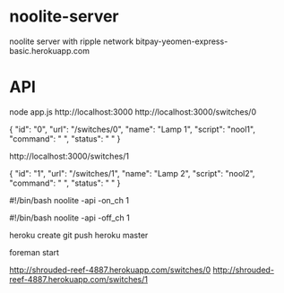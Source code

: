 noolite-server
==============

noolite server with ripple network bitpay-yeomen-express-basic.herokuapp.com


API
====

node app.js
http://localhost:3000
http://localhost:3000/switches/0

{
  "id": "0",
  "url": "/switches/0",
  "name": "Lamp 1",
  "script": "nool1",
  "command": " ",
  "status": " "
}


http://localhost:3000/switches/1

{
  "id": "1",
  "url": "/switches/1",
  "name": "Lamp 2",
  "script": "nool2",
  "command": " ",
  "status": " "
}

#!/bin/bash
noolite -api -on_ch 1


#!/bin/bash
noolite -api -off_ch 1


heroku create
git push heroku master

foreman start



http://shrouded-reef-4887.herokuapp.com/switches/0
http://shrouded-reef-4887.herokuapp.com/switches/1

